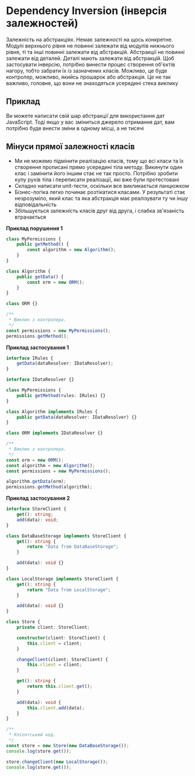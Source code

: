 # Dependency Inversion (інверсія залежностей)

Залежність на абстракціях. Немає залежності на щось конкретне. Модулі верхнього рівня не повинні залежати від модулів нижнього рівня, ті та інші повинні залежати від абстракцій. Абстракції не повинні залежати від деталей. Деталі мають залежати від абстракцій. Щоб застосувати інверсію, потрібно винести процес створення об'єктів нагору, тобто забрати їх із зазначених класів. Можливо, це буде контролер, можливо, якийсь прошарок або абстракція. Це не так важливо, головне, що вони не знаходяться усередині стека виклику

## Приклад

Ви можете написати свій шар абстракції для використання дат JavaScript. Тоді якщо у вас зміниться джерело отримання дат, вам потрібно буде внести зміни в одному місці, а не тисячі

## Мінуси прямої залежності класів

-   Ми не можемо підмінити реалізацію класів, тому що всі класи та їх створення прописані прямо усередині тіла методу. Викинути один клас і замінити його іншим стає не так просто. Потрібно зробити купу рухів тіла і переписати реалізації, які вже були протестовані
-   Складно написати unit-тести, оскільки все викликається ланцюжком
-   Бізнес-логіка легко починає розтікатися класами. У результаті стає незрозуміло, який клас та яка абстракція має реалізувати ту чи іншу відповідальність
-   Збільшується залежність класів друг від друга, і слабка зв'язаність втрачається

**Приклад порушення 1**

```ts
class MyPermissions {
    public getMethod() {
        const algorithm = new Algorithm();
    }
}

class Algorithm {
    public getData() {
        const orm = new ORM();
    }
}

class ORM {}

/**
 * Виклик з контролера.
 */
const permissions = new MyPermissions();
permissions.getMethod();
```

**Приклад застосування 1**

```ts
interface IRules {
    getData(dataResolver: IDataResolver);
}

interface IDataResolver {}

class MyPermissions {
    public getMethod(rules: IRules) {}
}

class Algorithm implements IRules {
    public getData(dataResolver: IDataResolver) {}
}

class ORM implements IDataResolver {}

/**
 * Виклик з контролера.
 */
const orm = new ORM();
const algorithm = new Algorithm();
const permissions = new MyPermissions();

algorithm.getData(orm);
permissions.getMethod(algorithm);
```

**Приклад застосування 2**

```ts
interface StoreClient {
    get(): string;
    add(data): void;
}

class DataBaseStorage implements StoreClient {
    get(): string {
        return "Data from DataBaseStorage";
    }

    add(data): void {}
}

class LocalStorage implements StoreClient {
    get(): string {
        return "Data from LocalStorage";
    }

    add(data): void {}
}

class Store {
    private client: StoreClient;

    constructor(client: StoreClient) {
        this.client = client;
    }

    changeClient(client: StoreClient) {
        this.client = client;
    }

    get(): string {
        return this.client.get();
    }

    add(data): void {
        this.client.add(data);
    }
}

/**
 * Клієнтський код.
 */
const store = new Store(new DataBaseStorage());
console.log(store.get());

store.changeClient(new LocalStorage());
console.log(store.get());
```
